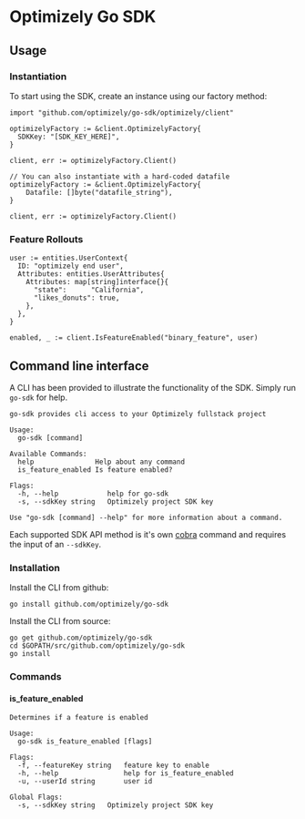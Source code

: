 # Optimizely Go SDK

## Usage

### Instantiation
To start using the SDK, create an instance using our factory method:

```
import "github.com/optimizely/go-sdk/optimizely/client"

optimizelyFactory := &client.OptimizelyFactory{
  SDKKey: "[SDK_KEY_HERE]",
}

client, err := optimizelyFactory.Client()

// You can also instantiate with a hard-coded datafile
optimizelyFactory := &client.OptimizelyFactory{
	Datafile: []byte("datafile_string"),
}

client, err := optimizelyFactory.Client()

```

### Feature Rollouts
```
user := entities.UserContext{
  ID: "optimizely end user",
  Attributes: entities.UserAttributes{
    Attributes: map[string]interface{}{
      "state":      "California",
      "likes_donuts": true,
    },
  },
}

enabled, _ := client.IsFeatureEnabled("binary_feature", user)
```

## Command line interface
A CLI has been provided to illustrate the functionality of the SDK. Simply run `go-sdk` for help.
```$sh
go-sdk provides cli access to your Optimizely fullstack project

Usage:
  go-sdk [command]

Available Commands:
  help               Help about any command
  is_feature_enabled Is feature enabled?

Flags:
  -h, --help            help for go-sdk
  -s, --sdkKey string   Optimizely project SDK key

Use "go-sdk [command] --help" for more information about a command.
```

Each supported SDK API method is it's own [cobra](https://github.com/spf13/cobra) command and requires the
input of an `--sdkKey`.

### Installation
Install the CLI from github:

```$sh
go install github.com/optimizely/go-sdk
```

Install the CLI from source:
```$sh
go get github.com/optimizely/go-sdk
cd $GOPATH/src/github.com/optimizely/go-sdk
go install
```

### Commands

#### is_feature_enabled
```
Determines if a feature is enabled

Usage:
  go-sdk is_feature_enabled [flags]

Flags:
  -f, --featureKey string   feature key to enable
  -h, --help                help for is_feature_enabled
  -u, --userId string       user id

Global Flags:
  -s, --sdkKey string   Optimizely project SDK key
  ```